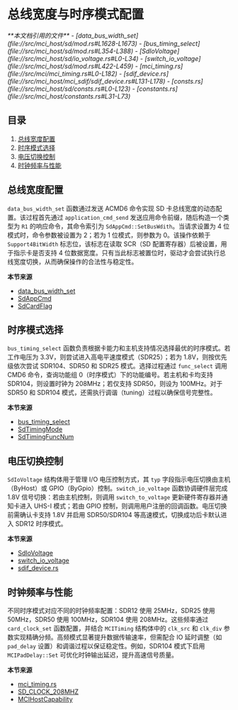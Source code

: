 # 总线宽度与时序模式配置

<cite>
**本文档引用的文件**  
- [data_bus_width_set](file://src/mci_host/sd/mod.rs#L1628-L1673)
- [bus_timing_select](file://src/mci_host/sd/mod.rs#L354-L388)
- [SdIoVoltage](file://src/mci_host/sd/io_voltage.rs#L0-L34)
- [switch_io_voltage](file://src/mci_host/sd/mod.rs#L422-L459)
- [mci_timing.rs](file://src/mci/mci_timing.rs#L0-L182)
- [sdif_device.rs](file://src/mci_host/mci_sdif/sdif_device.rs#L131-L178)
- [consts.rs](file://src/mci_host/sd/consts.rs#L0-L123)
- [constants.rs](file://src/mci_host/constants.rs#L31-L73)
</cite>

## 目录
1. [总线宽度配置](#总线宽度配置)  
2. [时序模式选择](#时序模式选择)  
3. [电压切换控制](#电压切换控制)  
4. [时钟频率与性能](#时钟频率与性能)

## 总线宽度配置

`data_bus_width_set` 函数通过发送 ACMD6 命令实现 SD 卡总线宽度的动态配置。该过程首先通过 `application_cmd_send` 发送应用命令前缀，随后构造一个类型为 `R1` 的响应命令，其命令索引为 `SdAppCmd::SetBusWdith`。当请求设置为 4 位模式时，命令参数被设置为 2；若为 1 位模式，则参数为 0。该操作依赖于 `Support4BitWidth` 标志位，该标志在读取 SCR（SD 配置寄存器）后被设置，用于指示卡是否支持 4 位数据宽度。只有当此标志被置位时，驱动才会尝试执行总线宽度切换，从而确保操作的合法性与稳定性。

**本节来源**  
- [data_bus_width_set](file://src/mci_host/sd/mod.rs#L1628-L1673)
- [SdAppCmd](file://src/mci_host/sd/consts.rs#L46-L78)
- [SdCardFlag](file://src/mci_host/sd/consts.rs#L108-L114)

## 时序模式选择

`bus_timing_select` 函数负责根据卡能力和主机支持情况选择最优的时序模式。若工作电压为 3.3V，则尝试进入高电平速度模式（SDR25）；若为 1.8V，则按优先级依次尝试 SDR104、SDR50 和 SDR25 模式。选择过程通过 `func_select` 调用 CMD6 命令，查询功能组 0（时序模式）下的功能编号。若主机和卡均支持 SDR104，则设置时钟为 208MHz；若仅支持 SDR50，则设为 100MHz。对于 SDR50 和 SDR104 模式，还需执行调谐（tuning）过程以确保信号完整性。

**本节来源**  
- [bus_timing_select](file://src/mci_host/sd/mod.rs#L354-L388)
- [SdTimingMode](file://src/mci_host/sd/consts.rs#L0-L44)
- [SdTimingFuncNum](file://src/mci_host/sd/consts.rs#L66-L78)

## 电压切换控制

`SdIoVoltage` 结构体用于管理 I/O 电压控制方式，其 `typ` 字段指示电压切换由主机（ByHost）或 GPIO（ByGpio）控制。`switch_io_voltage` 函数协调硬件层完成 1.8V 信号切换：若由主机控制，则调用 `switch_to_voltage` 更新硬件寄存器并通知卡进入 UHS-I 模式；若由 GPIO 控制，则调用用户注册的回调函数。电压切换前需确认卡支持 1.8V 并启用 SDR50/SDR104 等高速模式，切换成功后卡默认进入 SDR12 时序模式。

**本节来源**  
- [SdIoVoltage](file://src/mci_host/sd/io_voltage.rs#L0-L34)
- [switch_io_voltage](file://src/mci_host/sd/mod.rs#L422-L459)
- [sdif_device.rs](file://src/mci_host/mci_sdif/sdif_device.rs#L131-L178)

## 时钟频率与性能

不同时序模式对应不同的时钟频率配置：SDR12 使用 25MHz，SDR25 使用 50MHz，SDR50 使用 100MHz，SDR104 使用 208MHz。这些频率通过 `card_clock_set` 函数配置，并结合 `MCITiming` 结构体中的 `clk_src` 和 `clk_div` 参数实现精确分频。高频模式显著提升数据传输速率，但需配合 IO 延时调整（如 `pad_delay` 设置）和调谐过程以保证稳定性。例如，SDR104 模式下启用 `MCIPadDelay::Set` 可优化时钟输出延迟，提升高速信号质量。

**本节来源**  
- [mci_timing.rs](file://src/mci/mci_timing.rs#L0-L182)
- [SD_CLOCK_208MHZ](file://src/mci_host/sd/consts.rs#L120-L123)
- [MCIHostCapability](file://src/mci_host/constants.rs#L150-L182)
